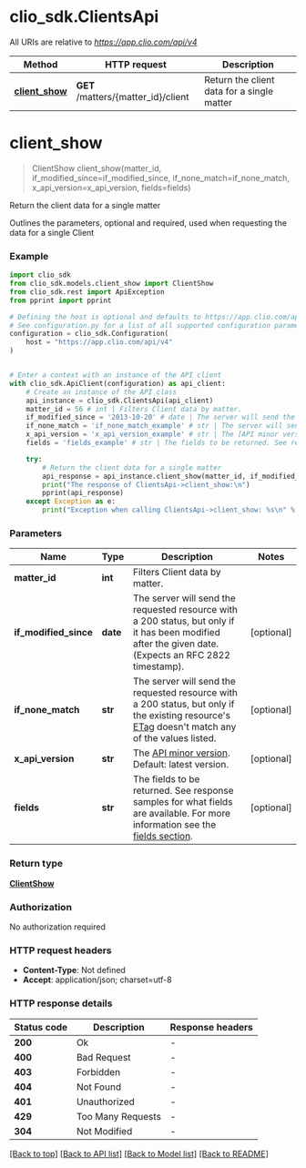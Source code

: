 # clio_sdk.ClientsApi

All URIs are relative to *https://app.clio.com/api/v4*

Method | HTTP request | Description
------------- | ------------- | -------------
[**client_show**](ClientsApi.md#client_show) | **GET** /matters/{matter_id}/client | Return the client data for a single matter


# **client_show**
> ClientShow client_show(matter_id, if_modified_since=if_modified_since, if_none_match=if_none_match, x_api_version=x_api_version, fields=fields)

Return the client data for a single matter

Outlines the parameters, optional and required, used when requesting the data for a single Client

### Example


```python
import clio_sdk
from clio_sdk.models.client_show import ClientShow
from clio_sdk.rest import ApiException
from pprint import pprint

# Defining the host is optional and defaults to https://app.clio.com/api/v4
# See configuration.py for a list of all supported configuration parameters.
configuration = clio_sdk.Configuration(
    host = "https://app.clio.com/api/v4"
)


# Enter a context with an instance of the API client
with clio_sdk.ApiClient(configuration) as api_client:
    # Create an instance of the API class
    api_instance = clio_sdk.ClientsApi(api_client)
    matter_id = 56 # int | Filters Client data by matter.
    if_modified_since = '2013-10-20' # date | The server will send the requested resource with a 200 status, but only if it has been modified after the given date. (Expects an RFC 2822 timestamp). (optional)
    if_none_match = 'if_none_match_example' # str | The server will send the requested resource with a 200 status, but only if the existing resource's [ETag](#section/ETags) doesn't match any of the values listed. (optional)
    x_api_version = 'x_api_version_example' # str | The [API minor version](#section/Minor-Versions). Default: latest version. (optional)
    fields = 'fields_example' # str | The fields to be returned. See response samples for what fields are available. For more information see the [fields section](#section/Fields). (optional)

    try:
        # Return the client data for a single matter
        api_response = api_instance.client_show(matter_id, if_modified_since=if_modified_since, if_none_match=if_none_match, x_api_version=x_api_version, fields=fields)
        print("The response of ClientsApi->client_show:\n")
        pprint(api_response)
    except Exception as e:
        print("Exception when calling ClientsApi->client_show: %s\n" % e)
```



### Parameters


Name | Type | Description  | Notes
------------- | ------------- | ------------- | -------------
 **matter_id** | **int**| Filters Client data by matter. | 
 **if_modified_since** | **date**| The server will send the requested resource with a 200 status, but only if it has been modified after the given date. (Expects an RFC 2822 timestamp). | [optional] 
 **if_none_match** | **str**| The server will send the requested resource with a 200 status, but only if the existing resource&#39;s [ETag](#section/ETags) doesn&#39;t match any of the values listed. | [optional] 
 **x_api_version** | **str**| The [API minor version](#section/Minor-Versions). Default: latest version. | [optional] 
 **fields** | **str**| The fields to be returned. See response samples for what fields are available. For more information see the [fields section](#section/Fields). | [optional] 

### Return type

[**ClientShow**](ClientShow.md)

### Authorization

No authorization required

### HTTP request headers

 - **Content-Type**: Not defined
 - **Accept**: application/json; charset=utf-8

### HTTP response details

| Status code | Description | Response headers |
|-------------|-------------|------------------|
**200** | Ok |  -  |
**400** | Bad Request |  -  |
**403** | Forbidden |  -  |
**404** | Not Found |  -  |
**401** | Unauthorized |  -  |
**429** | Too Many Requests |  -  |
**304** | Not Modified |  -  |

[[Back to top]](#) [[Back to API list]](../README.md#documentation-for-api-endpoints) [[Back to Model list]](../README.md#documentation-for-models) [[Back to README]](../README.md)

